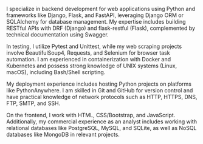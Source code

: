 I specialize in backend development for web applications using Python and frameworks like Django, Flask, and FastAPI, leveraging Django ORM or SQLAlchemy for database management. My expertise includes building RESTful APIs with DRF (Django) and flask-restful (Flask), complemented by technical documentation using Swagger.

In testing, I utilize Pytest and Unittest, while my web scraping projects involve BeautifulSoup4, Requests, and Selenium for browser task automation. I am experienced in containerization with Docker and Kubernetes and possess strong knowledge of UNIX systems (Linux, macOS), including Bash/Shell scripting.

My deployment experience includes hosting Python projects on platforms like PythonAnywhere. I am skilled in Git and GitHub for version control and have practical knowledge of network protocols such as HTTP, HTTPS, DNS, FTP, SMTP, and SSH.

On the frontend, I work with HTML, CSS/Bootstrap, and JavaScript. Additionally, my commercial experience as an analyst includes working with relational databases like PostgreSQL, MySQL, and SQLite, as well as NoSQL databases like MongoDB in relevant projects.
